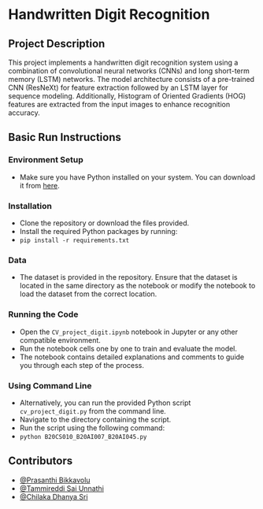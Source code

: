 # Handwritten Digit Recognition

## Project Description

This project implements a handwritten digit recognition system using a combination of convolutional neural networks (CNNs) and long short-term memory (LSTM) networks. The model architecture consists of a pre-trained CNN (ResNeXt) for feature extraction followed by an LSTM layer for sequence modeling. Additionally, Histogram of Oriented Gradients (HOG) features are extracted from the input images to enhance recognition accuracy.

## Basic Run Instructions

### Environment Setup

- Make sure you have Python installed on your system. You can download it from [here](https://www.python.org/downloads/).

### Installation

- Clone the repository or download the files provided.
- Install the required Python packages by running:
- `pip install -r requirements.txt`

### Data

- The dataset is provided in the repository. Ensure that the dataset is located in the same directory as the notebook or modify the notebook to load the dataset from the correct location.

### Running the Code

- Open the `CV_project_digit.ipynb` notebook in Jupyter or any other compatible environment.
- Run the notebook cells one by one to train and evaluate the model.
- The notebook contains detailed explanations and comments to guide you through each step of the process.

### Using Command Line

- Alternatively, you can run the provided Python script `cv_project_digit.py` from the command line.
- Navigate to the directory containing the script.
- Run the script using the following command:
- `python B20CS010_B20AI007_B20AI045.py`

## Contributors
- [@Prasanthi Bikkavolu](https://github.com/Prasanthi1201)
- [@Tammireddi Sai Unnathi](https://github.com/unnathisai)
- [@Chilaka Dhanya Sri](https://github.com/dhanyasrii)


